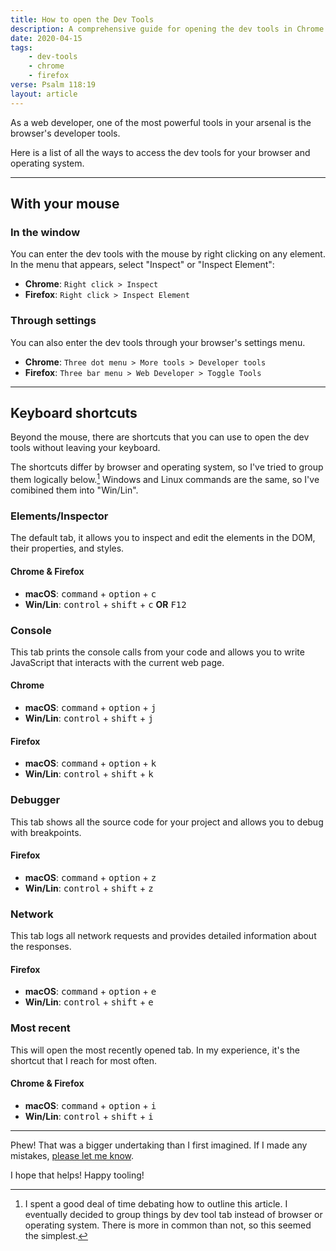 ```yaml
---
title: How to open the Dev Tools
description: A comprehensive guide for opening the dev tools in Chrome and Firefox
date: 2020-04-15
tags:
    - dev-tools
    - chrome
    - firefox
verse: Psalm 118:19
layout: article
---
```


As a web developer, one of the most powerful tools in your arsenal is the browser's developer tools.

Here is a list of all the ways to access the dev tools for your browser and operating system.

---

## With your mouse

### In the window

You can enter the dev tools with the mouse by right clicking on any element. In the menu that appears, select "Inspect" or "Inspect Element":

- **Chrome**: `Right click > Inspect`
- **Firefox**: `Right click > Inspect Element`

### Through settings

You can also enter the dev tools through your browser's settings menu.

- **Chrome**: `Three dot menu > More tools > Developer tools`
- **Firefox**: `Three bar menu > Web Developer > Toggle Tools`

---

## Keyboard shortcuts

Beyond the mouse, there are shortcuts that you can use to open the dev tools without leaving your keyboard.

The shortcuts differ by browser and operating system, so I've tried to group them logically below.[^1] Windows and Linux commands are the same, so I've comibined them into "Win/Lin".

### Elements/Inspector

The default tab, it allows you to inspect and edit the elements in the DOM, their properties, and styles.

#### Chrome & Firefox

- **macOS**: <kbd>command</kbd> + <kbd>option</kbd> + <kbd>c</kbd>
- **Win/Lin**: <kbd>control</kbd> + <kbd>shift</kbd> + <kbd>c</kbd> **OR** <kbd>F12</kbd>

### Console

This tab prints the console calls from your code and allows you to write JavaScript that interacts with the current web page.

#### Chrome

- **macOS**: <kbd>command</kbd> + <kbd>option</kbd> + <kbd>j</kbd>
- **Win/Lin**: <kbd>control</kbd> + <kbd>shift</kbd> + <kbd>j</kbd>

#### Firefox

- **macOS**: <kbd>command</kbd> + <kbd>option</kbd> + <kbd>k</kbd>
- **Win/Lin**: <kbd>control</kbd> + <kbd>shift</kbd> + <kbd>k</kbd>

### Debugger

This tab shows all the source code for your project and allows you to debug with breakpoints.

#### Firefox

- **macOS**: <kbd>command</kbd> + <kbd>option</kbd> + <kbd>z</kbd>
- **Win/Lin**: <kbd>control</kbd> + <kbd>shift</kbd> + <kbd>z</kbd>

### Network

This tab logs all network requests and provides detailed information about the responses.

#### Firefox

- **macOS**: <kbd>command</kbd> + <kbd>option</kbd> + <kbd>e</kbd>
- **Win/Lin**: <kbd>control</kbd> + <kbd>shift</kbd> + <kbd>e</kbd>

### Most recent

This will open the most recently opened tab. In my experience, it's the shortcut that I reach for most often.

#### Chrome & Firefox

- **macOS**: <kbd>command</kbd> + <kbd>option</kbd> + <kbd>i</kbd>
- **Win/Lin**: <kbd>control</kbd> + <kbd>shift</kbd> + <kbd>i</kbd>

---

Phew! That was a bigger undertaking than I first imagined. If I made any mistakes, [please let me know](#comment-link).

I hope that helps! Happy tooling!

[^1]: I spent a good deal of time debating how to outline this article. I eventually decided to group things by dev tool tab instead of browser or operating system. There is more in common than not, so this seemed the simplest.
